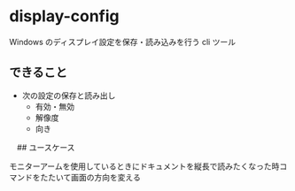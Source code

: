 # display-config

Windows のディスプレイ設定を保存・読み込みを行う cli ツール

## できること

- 次の設定の保存と読み出し
    - 有効・無効
    - 解像度
    - 向き

　## ユースケース
 
 モニターアームを使用しているときにドキュメントを縦長で読みたくなった時コマンドをたたいて画面の方向を変える
 
